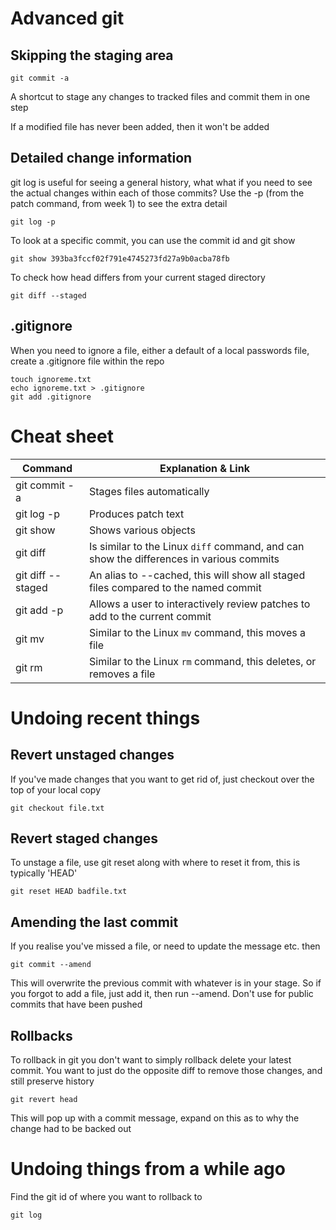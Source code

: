 # Advanced git

## Skipping the staging area

    git commit -a

A shortcut to stage any changes to tracked files and commit them in one step

If a modified file has never been added, then it won't be added

## Detailed change information

git log is useful for seeing a general history, what what if you need to see the actual changes within each of those commits? Use the -p (from the patch command, from week 1) to see the extra detail

    git log -p

To look at a specific commit, you can use the commit id and git show

    git show 393ba3fccf02f791e4745273fd27a9b0acba78fb

To check how head differs from your current staged directory

    git diff --staged

## .gitignore

When you need to ignore a file, either a default of a local passwords file, create a .gitignore file within the repo

    touch ignoreme.txt
    echo ignoreme.txt > .gitignore
    git add .gitignore

# Cheat sheet

| Command |	Explanation & Link|
| ---     | ---     |
| git commit -a	    |Stages files automatically|
| git log -p	    |Produces patch text|
| git show	        |Shows various objects|
| git diff    	    |Is similar to the Linux `diff` command, and can show the differences in various commits|
| git diff --staged	|An alias to --cached, this will show all staged files compared to the named commit|
| git add -p	    |Allows a user to interactively review patches to add to the current commit|
| git mv	        |Similar to the Linux `mv` command, this moves a file|
| git rm	        |Similar to the Linux `rm` command, this deletes, or removes a file|

# Undoing recent things

## Revert unstaged changes

If you've made changes that you want to get rid of, just checkout over the top of your local copy

    git checkout file.txt

## Revert staged changes

To unstage a file, use git reset along with where to reset it from, this is typically 'HEAD'

    git reset HEAD badfile.txt

## Amending the last commit

If you realise you've missed a file, or need to update the message etc. then

    git commit --amend

This will overwrite the previous commit with whatever is in your stage. So if you forgot to add a file, just add it, then run --amend.
Don't use for public commits that have been pushed

## Rollbacks

To rollback in git you don't want to simply rollback delete your latest commit. You want to just do the opposite
diff to remove those changes, and still preserve history

    git revert head

This will pop up with a commit message, expand on this as to why the change had to be backed out

# Undoing things from a while ago

Find the git id of where you want to rollback to

    git log 


